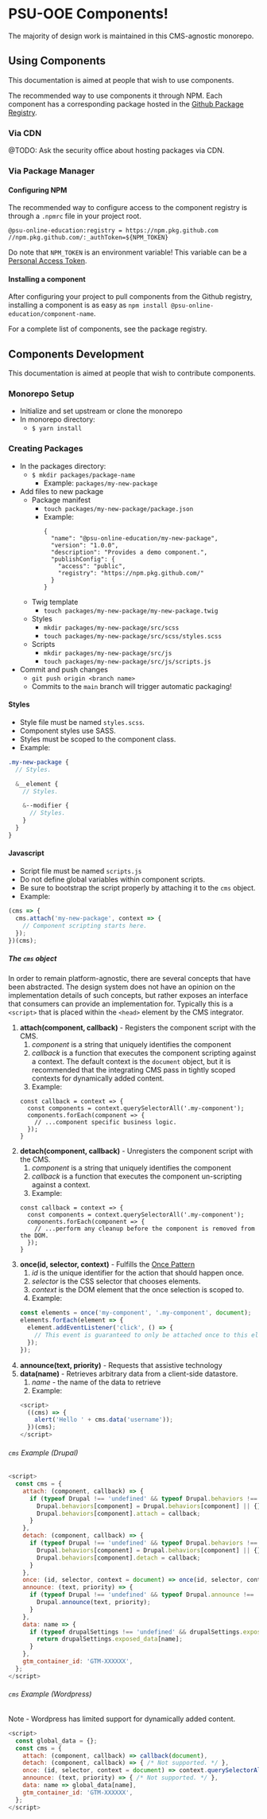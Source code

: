 # PSU-OOE Components!
The majority of design work is maintained in this CMS-agnostic monorepo.
## Using Components
This documentation is aimed at people that wish to use components.

The recommended way to use components it through NPM. Each component has a
corresponding package hosted in the [Github Package Registry](https://github.com/orgs/PSU-OOE/packages?repo_name=components).

### Via CDN
@TODO: Ask the security office about hosting packages via CDN.

### Via Package Manager
#### Configuring NPM
The recommended way to configure access to the component registry is through
a `.npmrc` file in your project root.
```text
@psu-online-education:registry = https://npm.pkg.github.com
//npm.pkg.github.com/:_authToken=${NPM_TOKEN}
```
Do note that `NPM_TOKEN` is an environment variable! This variable can be a
[Personal Access Token](https://docs.github.com/en/authentication/keeping-your-account-and-data-secure/managing-your-personal-access-tokens).
#### Installing a component
After configuring your project to pull components from the Github registry,
installing a component is as easy as `npm install @psu-online-education/component-name`.

For a complete list of components, see the package registry.

## Components Development
This documentation is aimed at people that wish to contribute components.

### Monorepo Setup
- Initialize and set upstream or clone the monorepo
- In monorepo directory:
	- `$ yarn install`

### Creating Packages
- In the packages directory:
  - `$ mkdir packages/package-name`
    - Example: `packages/my-new-package`
- Add files to new package
  - Package manifest
    - `touch packages/my-new-package/package.json`
    - Example:
      ```
      {
        "name": "@psu-online-education/my-new-package",
        "version": "1.0.0",
        "description": "Provides a demo component.",
        "publishConfig": {
          "access": "public",
          "registry": "https://npm.pkg.github.com/"
        }
      }
      ```
  - Twig template
    - `touch packages/my-new-package/my-new-package.twig`
  - Styles
    - `mkdir packages/my-new-package/src/scss`
    - `touch packages/my-new-package/src/scss/styles.scss`
  - Scripts
    - `mkdir packages/my-new-package/src/js`
    - `touch packages/my-new-package/src/js/scripts.js`
- Commit and push changes
  - `git push origin <branch name>`
  - Commits to the `main` branch will trigger automatic packaging!
#### Styles
- Style file must be named `styles.scss`.
- Component styles use SASS.
- Styles must be scoped to the component class.
- Example:
```scss
.my-new-package {
  // Styles.

  &__element {
    // Styles.

    &--modifier {
      // Styles.
    }
  }
}
```
#### Javascript
- Script file must be named `scripts.js`
- Do not define global variables within component scripts.
- Be sure to bootstrap the script properly by attaching it to the `cms` object.
- Example:
```js
(cms => {
  cms.attach('my-new-package', context => {
    // Component scripting starts here.
  });
})(cms);
```
##### The `cms` object
In order to remain platform-agnostic, there are several concepts that have been
abstracted. The design system does not have an opinion on the implementation
details of such concepts, but rather exposes an interface that consumers can
provide an implementation for. Typically this is a `<script>` that is placed
within the `<head>` element by the CMS integrator.
1. **attach(component, callback)** - Registers the component script with the CMS.
    1. _component_ is a string that uniquely identifies the component
    2. _callback_ is a function that executes the component scripting against a
      context. The default context is the `document` object, but it is
      recommended that the integrating CMS pass in tightly scoped contexts for
      dynamically added content.
    3. Example:
   ```
   const callback = context => {
     const components = context.querySelectorAll('.my-component');
     components.forEach(component => {
       // ...component specific business logic.
     });
   }
   ```
2. **detach(component, callback)** - Unregisters the component script with the CMS.
    1. _component_ is a string that uniquely identifies the component
    2. _callback_ is a function that executes the component un-scripting
       against a context.
    3. Example:
   ```
   const callback = context => {
     const components = context.querySelectorAll('.my-component');
     components.forEach(component => {
       // ...perform any cleanup before the component is removed from the DOM.
     });
   }
   ```
3. **once(id, selector, context)** - Fulfills the [Once Pattern](https://medium.com/@ianaya89/javascript-once-pattern-89b8a4f04245)
    1. _id_ is the unique identifier for the action that should happen once.
    2. _selector_ is the CSS selector that chooses elements.
    3. _context_ is the DOM element that the once selection is scoped to.
    4. Example:
    ```js
    const elements = once('my-component', '.my-component', document);
    elements.forEach(element => {
      element.addEventListener('click', () => {
        // This event is guaranteed to only be attached once to this element.
      });
    });
    ``` 
4. **announce(text, priority)** - Requests that assistive technology 
5. **data(name)** - Retrieves arbitrary data from a client-side datastore.
    1. _name_ - the name of the data to retrieve
    2. Example:
    ```js
    <script>
      ((cms) => {
        alert('Hello ' + cms.data('username'));
      })(cms);
    </script>
    ```
###### `cms` Example (Drupal)
```js
<script>
  const cms = {
    attach: (component, callback) => {
      if (typeof Drupal !== 'undefined' && typeof Drupal.behaviors !== 'undefined') {
        Drupal.behaviors[component] = Drupal.behaviors[component] || {};
        Drupal.behaviors[component].attach = callback;
      }
    },
    detach: (component, callback) => {
      if (typeof Drupal !== 'undefined' && typeof Drupal.behaviors !== 'undefined') {
        Drupal.behaviors[component] = Drupal.behaviors[component] || {};
        Drupal.behaviors[component].detach = callback;
      }
    },
    once: (id, selector, context = document) => once(id, selector, context),
    announce: (text, priority) => {
      if (typeof Drupal !== 'undefined' && typeof Drupal.announce !== 'undefined') {
        Drupal.announce(text, priority);
      }
    },
    data: name => {
      if (typeof drupalSettings !== 'undefined' && drupalSettings.exposed_data !== 'undefined') {
        return drupalSettings.exposed_data[name];
      }
    },
    gtm_container_id: 'GTM-XXXXXX',
  };
</script>
```

###### `cms` Example (Wordpress)
Note - Wordpress has limited support for dynamically added content.
```js
<script>
  const global_data = {};
  const cms = {
    attach: (component, callback) => callback(document),
    detach: (component, callback) => { /* Not supported. */ },
    once: (id, selector, context = document) => context.querySelectorAll(selector),
    announce: (text, priority) => { /* Not supported. */ },
    data: name => global_data[name],
    gtm_container_id: 'GTM-XXXXXX',
  };
</script>
```
